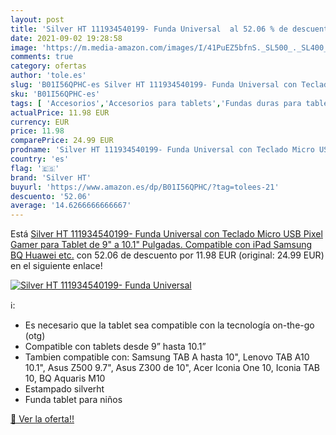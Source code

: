 ```yaml
---
layout: post
title: 'Silver HT 111934540199- Funda Universal  al 52.06 % de descuento'
date: 2021-09-02 19:28:58
image: 'https://m.media-amazon.com/images/I/41PuEZ5bfnS._SL500_._SL400_.jpg'
comments: true
category: ofertas
author: 'tole.es'
slug: 'B01I56QPHC-es Silver HT 111934540199- Funda Universal con Teclado Micro...'
sku: 'B01I56QPHC-es'
tags: [ 'Accesorios','Accesorios para tablets','Fundas duras para tablets','Fundas para tablets','Informática','ipad','silver ht', ]
actualPrice: 11.98 EUR
currency: EUR
price: 11.98
comparePrice: 24.99 EUR
prodname: 'Silver HT 111934540199- Funda Universal con Teclado Micro USB Pixel Gamer para Tablet de 9" a 10.1" Pulgadas. Compatible con iPad  Samsung  BQ  Huawei  etc.'
country: 'es'
flag: '🇪🇸'
brand: 'Silver HT'
buyurl: 'https://www.amazon.es/dp/B01I56QPHC/?tag=tolees-21'
descuento: '52.06'
average: '14.6266666666667'
---
```


Está [Silver HT 111934540199- Funda Universal con Teclado Micro USB Pixel Gamer para Tablet de 9" a 10.1" Pulgadas. Compatible con iPad  Samsung  BQ  Huawei  etc.](https://www.amazon.es/dp/B01I56QPHC/?tag=tolees-21) con 52.06 de descuento por 11.98 EUR (original: 24.99 EUR) en el siguiente enlace!

[![Silver HT 111934540199- Funda Universal ](https://m.media-amazon.com/images/I/41PuEZ5bfnS._SL500_._SL400_.jpg)](https://www.amazon.es/dp/B01I56QPHC/?tag=tolees-21)

ℹ️:

- Es necesario que la tablet sea compatible con la tecnología on-the-go (otg)
- Compatible con tablets desde 9” hasta 10.1”
- Tambien compatible con: Samsung TAB A hasta 10", Lenovo TAB A10 10.1", Asus Z500 9.7", Asus Z300 de 10", Acer Iconia One 10, Iconia TAB 10, BQ Aquaris M10
- Estampado silverht
- Funda tablet para niños

[🛒 Ver la oferta!!](https://www.amazon.es/dp/B01I56QPHC/?tag=tolees-21)
